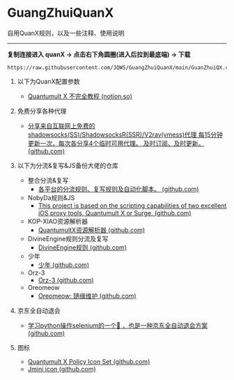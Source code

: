 # GuangZhuiQuanX

自用QuanX规则，以及一些注释、使用说明

------

**复制连接进入 quanX -> 点击右下角圆圈(进入后拉到最底端) -> 下载**
``` url
https://raw.githubusercontent.com/JQWS/GuangZhuiQuanX/main/GuanZhuiQX.conf
```

1. 以下为QuanX配置参数

   - [Quantumult X 不完全教程 (notion.so)](https://www.notion.so/Quantumult-X-1d32ddc6e61c4892ad2ec5ea47f00917)

2. 免费分享各种代理

   - [分享来自互联网上免费的shadowsocks(SS)/ShadowsocksR(SSR)/V2ray(vmess)代理 每15分钟更新一次，每次各分享4个临时可用代理。 及时订阅、及时更新。 (github.com)](https://github.com/JQWS/free_proxy_ss)

3. 以下为分流&复写&JS备份大佬的仓库

   - 整合分流&复写
      - [各平台的分流规则、复写规则及自动化脚本。 (github.com)](https://github.com/JQWS/ios_rule_script)
   - NobyDa规则&JS
      - [This project is based on the scripting capabilities of two excellent iOS proxy tools, Quantumult X or Surge. (github.com)](https://github.com/JQWS/Script)
   - KOP-XIAO资源解析器
     - [QuantumultX资源解析器 (github.com)](https://github.com/JQWS/QuantumultX)
   - DivineEngine规则分流及复写
     -  [DivineEngine规则 (github.com)](https://github.com/JQWS/Profiles/tree/master)
   - 少年
     - [少年 (github.com)](https://github.com/JQWS/QuanX)
   - Orz-3
     - [Orz-3 (github.com)](https://github.com/JQWS/QuantumultX-1)
   - Oreomeow
     - [Oreomeow: 随缘维护 (github.com)](https://github.com/JQWS/QuanX-1)

4. 京东全自动退会

   - [学习python操作selenium的一个🌰 ，也是一种京东全自动退会方案 (github.com)](https://github.com/JQWS/JDMemberCloseAccount)

5. 图标

   - [Quantumult X Policy Icon Set (github.com)](https://github.com/JQWS/Qure)
   - [Jmini icon (github.com)](https://github.com/JQWS/mini)

